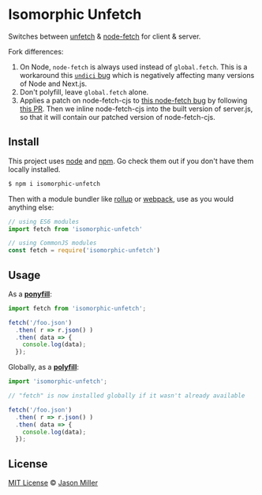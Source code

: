 # Isomorphic Unfetch

Switches between [unfetch](https://github.com/developit/unfetch) & [node-fetch](https://github.com/bitinn/node-fetch) for client & server.

Fork differences:
1. On Node, `node-fetch` is always used instead of `global.fetch`.
This is a workaround this [`undici` bug](https://github.com/nodejs/undici/issues/1776)
which is negatively affecting many versions of Node and Next.js.
2. Don't polyfill, leave `global.fetch` alone.
3. Applies a patch on node-fetch-cjs to [this node-fetch bug](https://github.com/node-fetch/node-fetch/issues/1576) by following [this PR](https://github.com/Treverix/node-fetch/commit/625fd385b3a72348266ed3849c8a88391059e9dd?diff=split).  Then we inline node-fetch-cjs into the built version of server.js, so that it will contain our patched version of node-fetch-cjs.

## Install

This project uses [node](http://nodejs.org) and [npm](https://npmjs.com). Go check them out if you don't have them locally installed.

```sh
$ npm i isomorphic-unfetch
```

Then with a module bundler like [rollup](http://rollupjs.org/) or [webpack](https://webpack.js.org/), use as you would anything else:

```javascript
// using ES6 modules
import fetch from 'isomorphic-unfetch'

// using CommonJS modules
const fetch = require('isomorphic-unfetch')
```

## Usage

As a [**ponyfill**](https://ponyfill.com):

```js
import fetch from 'isomorphic-unfetch';

fetch('/foo.json')
  .then( r => r.json() )
  .then( data => {
    console.log(data);
  });
```

Globally, as a [**polyfill**](https://ponyfill.com/#polyfill):

```js
import 'isomorphic-unfetch';

// "fetch" is now installed globally if it wasn't already available

fetch('/foo.json')
  .then( r => r.json() )
  .then( data => {
    console.log(data);
  });
```

## License

[MIT License](LICENSE.md) © [Jason Miller](https://jasonformat.com/)
